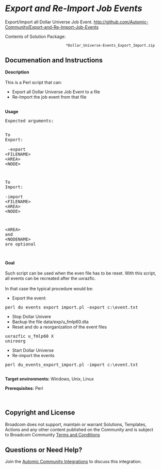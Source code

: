 *Export and Re-Import Job Events*
=============


Export/Import all Dollar Universe Job Event.
http://github.com/Automic-Community/Export-and-Re-Import-Job-Events

<!-- List of attached files -->
Contents of Solution Package:

						
								*Dollar_Universe-Events_Export_Import.zip
								
						


Documenation and Instructions
---

<div class="ipsType_textblock ipsPad_half description_content"><span><strong class="bbc">Description</strong></span><br />&nbsp;<br />This is a Perl script that can:
<ul class="bbc">
<li>Export all Dollar Universe Job Event to a file</li>
<li>Re-Import the job event from that file</li>
</ul>
&nbsp;<br /><span><strong class="bbc">Usage</strong></span>
<pre class="prettyprint lang-auto linenums:0 prettyprinted"><span class="typ">Expected</span><span class="pln"> arguments</span><span class="pun">:</span><span class="pln">

</span><span class="typ">To</span><span class="pln"> </span><span class="typ">Export</span><span class="pun">:</span><span class="pln">
&nbsp; &nbsp; &nbsp;</span><span class="pun">-</span><span class="kwd">export</span><span class="pln"> </span><span class="pun">&lt;</span><span class="pln">FILENAME</span><span class="pun">&gt;</span><span class="pln"> </span><span class="pun">&lt;</span><span class="pln">AREA</span><span class="pun">&gt;</span><span class="pln"> </span><span class="pun">&lt;</span><span class="pln">NODE</span><span class="pun">&gt;</span><span class="pln">

</span><span class="typ">To</span><span class="pln"> </span><span class="typ">Import</span><span class="pun">:</span><span class="pln">
&nbsp; &nbsp; </span><span class="pun">-</span><span class="kwd">import</span><span class="pln"> </span><span class="pun">&lt;</span><span class="pln">FILENAME</span><span class="pun">&gt;</span><span class="pln"> </span><span class="pun">&lt;</span><span class="pln">AREA</span><span class="pun">&gt;</span><span class="pln"> </span><span class="pun">&lt;</span><span class="pln">NODE</span><span class="pun">&gt;</span><span class="pln">

</span><span class="pun">&lt;</span><span class="pln">AREA</span><span class="pun">&gt;</span><span class="pln"> </span><span class="kwd">and</span><span class="pln"> </span><span class="pun">&lt;</span><span class="pln">NODENAME</span><span class="pun">&gt;</span><span class="pln"> are optional</span></pre>
&nbsp;<br /><strong class="bbc"><span>Goal</span></strong><br />&nbsp;<br />Such script can be used when the even file has to be reset. With this script, all events can be recreated after the uxrazfic.<br />&nbsp;<br />In that case the typical procedure would be:
<ul class="bbc">
<li>Export the event:&nbsp;</li>
</ul>
<pre class="prettyprint lang-auto linenums:0 prettyprinted"><span class="pln">perl&nbsp;du_events_export_import</span><span class="pun">.</span><span class="pln">pl </span><span class="pun">-</span><span class="kwd">export</span><span class="pln"> c</span><span class="pun">:</span><span class="pln">\event</span><span class="pun">.</span><span class="pln">txt</span></pre>
<ul class="bbc">
<li>Stop Dollar Univere</li>
<li>Backup the file data/exp/u_fmlp60.dta</li>
<li>Reset and do a reorganization of the event files</li>
</ul>
<pre class="prettyprint lang-auto linenums:0 prettyprinted"><span class="pln">uxrazfic u_fmlp60 X
unireorg</span></pre>
<ul class="bbc">
<li>Start Dollar Universe</li>
<li>Re-import the events</li>
</ul>
<pre class="prettyprint lang-auto linenums:0 prettyprinted"><span class="pln">perl&nbsp;du_events_export_import</span><span class="pun">.</span><span class="pln">pl </span><span class="pun">-</span><span class="kwd">import</span><span class="pln"> c</span><span class="pun">:</span><span class="pln">\event</span><span class="pun">.</span><span class="pln">txt<br /><br /></span></pre>
<p><strong class="title">Target environments:</strong> Windows, Unix, Linux</p>
<p><strong class="title">Prerequisites:</strong> Perl</p>
<pre class="prettyprint lang-auto linenums:0 prettyprinted"><span class="pln">&nbsp;</span></pre>
</div>

Copyright and License
---

Broadcom does not support, maintain or warrant Solutions, Templates, Actions and any other content published on the Community and is subject to Broadcom Community [Terms and Conditions](https://community.broadcom.com/termsandconditions)


Questions or Need Help? 
---
Join the [Automic Community Integrations](https://community.broadcom.com/communities/community-home?CommunityKey=83e49dd4-b93e-464a-a343-2bb1e51c13ec) to discuss this integration.
